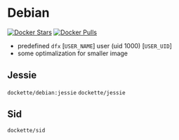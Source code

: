 # Debian

[![Docker Stars](https://img.shields.io/docker/stars/dockette/debian.svg?style=flat)](https://hub.docker.com/r/dockette/debian/)
[![Docker Pulls](https://img.shields.io/docker/pulls/dockette/debian.svg?style=flat)](https://hub.docker.com/r/dockette/debian/)

- predefined `dfx` [`USER_NAME`] user (uid 1000) [`USER_UID`]
- some optimalization for smaller image 

## Jessie

`dockette/debian:jessie`
`dockette/jessie`

## Sid

`dockette/sid`
